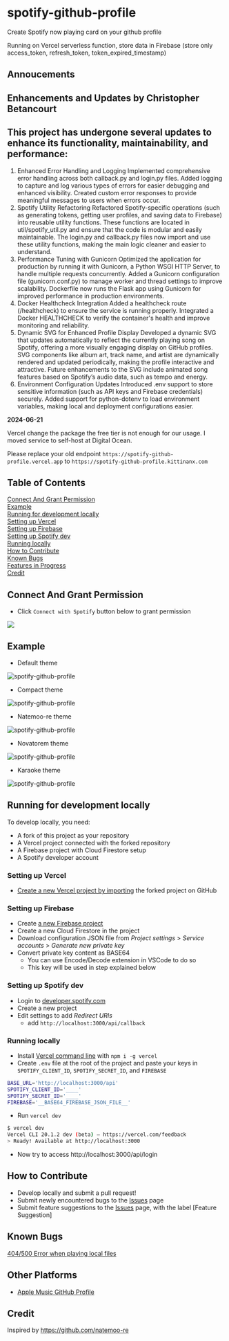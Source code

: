# spotify-github-profile

Create Spotify now playing card on your github profile

Running on Vercel serverless function, store data in Firebase (store only access_token, refresh_token, token_expired_timestamp)

## Annoucements

## Enhancements and Updates by Christopher Betancourt
## This project has undergone several updates to enhance its functionality, maintainability, and performance:

1. Enhanced Error Handling and Logging
Implemented comprehensive error handling across both callback.py and login.py files.
Added logging to capture and log various types of errors for easier debugging and enhanced visibility.
Created custom error responses to provide meaningful messages to users when errors occur.
2. Spotify Utility Refactoring
Refactored Spotify-specific operations (such as generating tokens, getting user profiles, and saving data to Firebase) into reusable utility functions.
These functions are located in util/spotify_util.py and ensure that the code is modular and easily maintainable.
The login.py and callback.py files now import and use these utility functions, making the main logic cleaner and easier to understand.
3. Performance Tuning with Gunicorn
Optimized the application for production by running it with Gunicorn, a Python WSGI HTTP Server, to handle multiple requests concurrently.
Added a Gunicorn configuration file (gunicorn.conf.py) to manage worker and thread settings to improve scalability.
Dockerfile now runs the Flask app using Gunicorn for improved performance in production environments.
4. Docker Healthcheck Integration
Added a healthcheck route (/healthcheck) to ensure the service is running properly.
Integrated a Docker HEALTHCHECK to verify the container's health and improve monitoring and reliability.
5. Dynamic SVG for Enhanced Profile Display
Developed a dynamic SVG that updates automatically to reflect the currently playing song on Spotify, offering a more visually engaging display on GitHub profiles.
SVG components like album art, track name, and artist are dynamically rendered and updated periodically, making the profile interactive and attractive.
Future enhancements to the SVG include animated song features based on Spotify’s audio data, such as tempo and energy.
6. Environment Configuration Updates
Introduced .env support to store sensitive information (such as API keys and Firebase credentials) securely.
Added support for python-dotenv to load environment variables, making local and deployment configurations easier.

**2024-06-21**

Vercel change the package the free tier is not enough for our usage. I moved service to self-host at Digital Ocean.

Please replace your old endpoint `https://spotify-github-profile.vercel.app` to `https://spotify-github-profile.kittinanx.com`

## Table of Contents  
[Connect And Grant Permission](#connect-and-grant-permission)  
[Example](#example)  
[Running for development locally](#running-for-development-locally)  
[Setting up Vercel](#setting-up-vercel)  
[Setting up Firebase](#setting-up-firebase)  
[Setting up Spotify dev](#setting-up-spotify-dev)  
[Running locally](#running-locally)  
[How to Contribute](#how-to-contribute)  
[Known Bugs](#known-bugs)  
[Features in Progress](#features-in-progress)  
[Credit](#credit)  

## Connect And Grant Permission

- Click `Connect with Spotify` button below to grant permission

[<img src="/img/btn-spotify.png">](https://spotify-github-profile.kittinanx.com/api/login)

## Example

- Default theme

![spotify-github-profile](/img/default.svg)

- Compact theme

![spotify-github-profile](/img/compact.svg)

- Natemoo-re theme

![spotify-github-profile](/img/natemoo-re.svg)

- Novatorem theme

![spotify-github-profile](/img/novatorem.svg)

- Karaoke theme

![spotify-github-profile](/img/karaoke.svg)



## Running for development locally

To develop locally, you need:

- A fork of this project as your repository
- A Vercel project connected with the forked repository
- A Firebase project with Cloud Firestore setup
- A Spotify developer account

### Setting up Vercel

- [Create a new Vercel project by importing](https://vercel.com/import) the forked project on GitHub

### Setting up Firebase

- Create [a new Firebase project](https://console.firebase.google.com/u/0/)
- Create a new Cloud Firestore in the project
- Download configuration JSON file from _Project settings_ > _Service accounts_ > _Generate new private key_
- Convert private key content as BASE64
  - You can use Encode/Decode extension in VSCode to do so
  - This key will be used in step explained below

### Setting up Spotify dev

- Login to [developer.spotify.com](https://developer.spotify.com/dashboard/applications)
- Create a new project
- Edit settings to add _Redirect URIs_
  - add `http://localhost:3000/api/callback`

### Running locally

- Install [Vercel command line](https://vercel.com/download) with `npm i -g vercel`
- Create `.env` file at the root of the project and paste your keys in `SPOTIFY_CLIENT_ID`, `SPOTIFY_SECRET_ID`, and `FIREBASE`

```sh
BASE_URL='http://localhost:3000/api'
SPOTIFY_CLIENT_ID='____'
SPOTIFY_SECRET_ID='____'
FIREBASE='__BASE64_FIREBASE_JSON_FILE__'
```

- Run `vercel dev`

```sh
$ vercel dev
Vercel CLI 20.1.2 dev (beta) — https://vercel.com/feedback
> Ready! Available at http://localhost:3000
```

- Now try to access http://localhost:3000/api/login

## How to Contribute

- Develop locally and submit a pull request!
- Submit newly encountered bugs to the [Issues](https://github.com/kittinan/spotify-github-profile/issues) page
- Submit feature suggestions to the [Issues](https://github.com/kittinan/spotify-github-profile/issues) page, with the label [Feature Suggestion]

## Known Bugs

[404/500 Error when playing local files](https://github.com/kittinan/spotify-github-profile/issues/19)

## Other Platforms
- [Apple Music GitHub Profile](https://github.com/rayriffy/apple-music-github-profile)

## Credit

Inspired by https://github.com/natemoo-re
